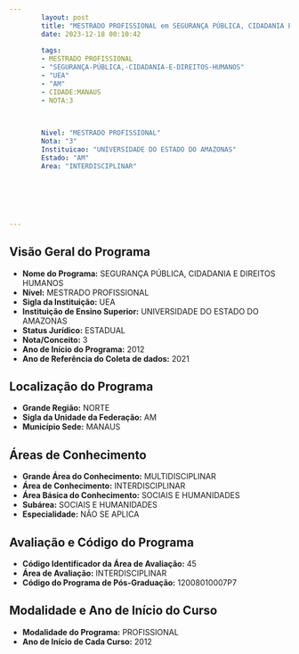 ```yaml
---
        layout: post
        title: "MESTRADO PROFISSIONAL em SEGURANÇA PÚBLICA, CIDADANIA E DIREITOS HUMANOS na UEA  "
        date: 2023-12-18 00:10:42
     
        tags:
        - MESTRADO PROFISSIONAL
        - "SEGURANÇA-PÚBLICA,-CIDADANIA-E-DIREITOS-HUMANOS"
        - "UEA"
        - "AM"
        - CIDADE:MANAUS
        - NOTA:3
        
       

        Nivel: "MESTRADO PROFISSIONAL"
        Nota: "3"
        Instituicao: "UNIVERSIDADE DO ESTADO DO AMAZONAS"
        Estado: "AM"
        Area: "INTERDISCIPLINAR"
        
        
        
        
        
        
---
```

## Visão Geral do Programa
- **Nome do Programa:** SEGURANÇA PÚBLICA, CIDADANIA E DIREITOS HUMANOS
- **Nível:** MESTRADO PROFISSIONAL
- **Sigla da Instituição:** UEA
- **Instituição de Ensino Superior:** UNIVERSIDADE DO ESTADO DO AMAZONAS
- **Status Jurídico:** ESTADUAL
- **Nota/Conceito:** 3
- **Ano de Início do Programa:** 2012
- **Ano de Referência do Coleta de dados:** 2021

## Localização do Programa
- **Grande Região:** NORTE
- **Sigla da Unidade da Federação:** AM
- **Município Sede:** MANAUS

## Áreas de Conhecimento
- **Grande Área do Conhecimento:** MULTIDISCIPLINAR
- **Área de Conhecimento:** INTERDISCIPLINAR
- **Área Básica do Conhecimento:** SOCIAIS E HUMANIDADES
- **Subárea:** SOCIAIS E HUMANIDADES
- **Especialidade:** NÃO SE APLICA

## Avaliação e Código do Programa
- **Código Identificador da Área de Avaliação:** 45
- **Área de Avaliação:** INTERDISCIPLINAR
- **Código do Programa de Pós-Graduação:** 12008010007P7


## Modalidade e Ano de Início do Curso
- **Modalidade do Programa:** PROFISSIONAL
- **Ano de Início de Cada Curso:** 2012
